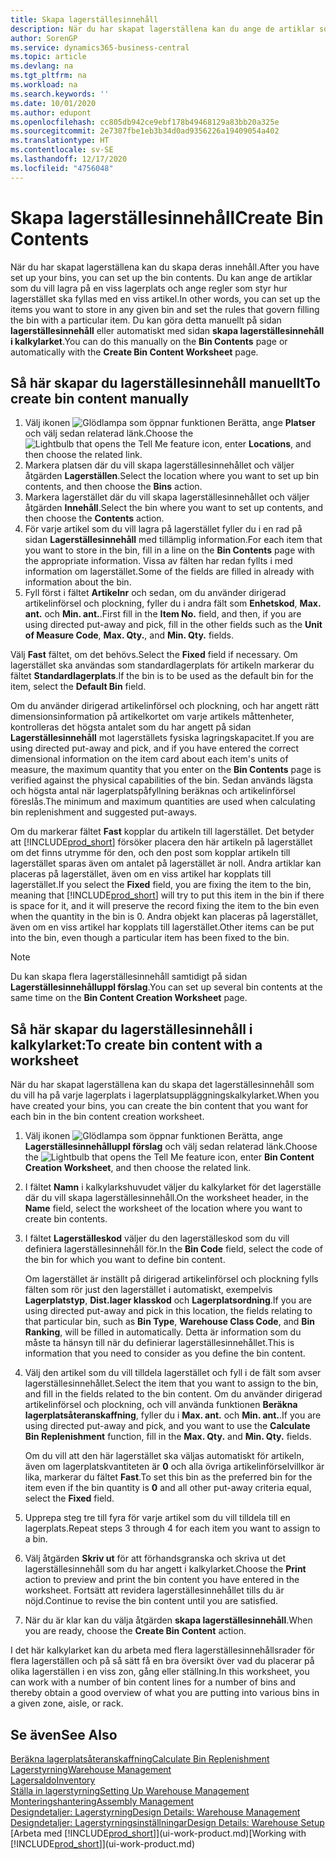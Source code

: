 ```yaml
---
title: Skapa lagerställesinnehåll
description: När du har skapat lagerställena kan du ange de artiklar som du vill lagra i dem och skapa regler som styr hur ofta lagerställen fylls i automatiskt.
author: SorenGP
ms.service: dynamics365-business-central
ms.topic: article
ms.devlang: na
ms.tgt_pltfrm: na
ms.workload: na
ms.search.keywords: ''
ms.date: 10/01/2020
ms.author: edupont
ms.openlocfilehash: cc805db942ce9ebf178b49468129a83bb20a325e
ms.sourcegitcommit: 2e7307fbe1eb3b34d0ad9356226a19409054a402
ms.translationtype: HT
ms.contentlocale: sv-SE
ms.lasthandoff: 12/17/2020
ms.locfileid: "4756048"
---
```

# <a name="create-bin-contents"></a><span data-ttu-id="d5cdf-103">Skapa lagerställesinnehåll</span><span class="sxs-lookup"><span data-stu-id="d5cdf-103">Create Bin Contents</span></span>

<span data-ttu-id="d5cdf-104">När du har skapat lagerställena kan du skapa deras innehåll.</span><span class="sxs-lookup"><span data-stu-id="d5cdf-104">After you have set up your bins, you can set up the bin contents.</span></span> <span data-ttu-id="d5cdf-105">Du kan ange de artiklar som du vill lagra på en viss lagerplats och ange regler som styr hur lagerstället ska fyllas med en viss artikel.</span><span class="sxs-lookup"><span data-stu-id="d5cdf-105">In other words, you can set up the items you want to store in any given bin and set the rules that govern filling the bin with a particular item.</span></span> <span data-ttu-id="d5cdf-106">Du kan göra detta manuellt på sidan **lagerställesinnehåll** eller automatiskt med sidan **skapa lagerställesinnehåll i kalkylarket**.</span><span class="sxs-lookup"><span data-stu-id="d5cdf-106">You can do this manually on the **Bin Contents** page or automatically with the **Create Bin Content Worksheet** page.</span></span>

## <a name="to-create-bin-content-manually"></a><span data-ttu-id="d5cdf-107">Så här skapar du lagerställesinnehåll manuellt</span><span class="sxs-lookup"><span data-stu-id="d5cdf-107">To create bin content manually</span></span>

1. <span data-ttu-id="d5cdf-108">Välj ikonen ![Glödlampa som öppnar funktionen Berätta](media/ui-search/search_small.png "Berätta för mig vad du vill göra"), ange **Platser** och välj sedan relaterad länk.</span><span class="sxs-lookup"><span data-stu-id="d5cdf-108">Choose the ![Lightbulb that opens the Tell Me feature](media/ui-search/search_small.png "Tell me what you want to do") icon, enter **Locations**, and then choose the related link.</span></span>  
2. <span data-ttu-id="d5cdf-109">Markera platsen där du vill skapa lagerställesinnehållet och väljer åtgärden **Lagerställen**.</span><span class="sxs-lookup"><span data-stu-id="d5cdf-109">Select the location where you want to set up bin contents,  and then choose the **Bins** action.</span></span>  
3. <span data-ttu-id="d5cdf-110">Markera lagerstället där du vill skapa lagerställesinnehållet och väljer åtgärden **Innehåll**.</span><span class="sxs-lookup"><span data-stu-id="d5cdf-110">Select the bin where you want to set up contents, and then choose the **Contents** action.</span></span>  
4. <span data-ttu-id="d5cdf-111">För varje artikel som du vill lagra på lagerstället fyller du i en rad på sidan **Lagerställesinnehåll** med tillämplig information.</span><span class="sxs-lookup"><span data-stu-id="d5cdf-111">For each item that you want to store in the bin, fill in a line on the **Bin Contents** page with the appropriate information.</span></span> <span data-ttu-id="d5cdf-112">Vissa av fälten har redan fyllts i med information om lagerstället.</span><span class="sxs-lookup"><span data-stu-id="d5cdf-112">Some of the fields are filled in already with information about the bin.</span></span>  
5. <span data-ttu-id="d5cdf-113">Fyll först i fältet **Artikelnr** och sedan, om du använder dirigerad artikelinförsel och plockning, fyller du i andra fält som **Enhetskod**, **Max. ant.** och **Min. ant.**.</span><span class="sxs-lookup"><span data-stu-id="d5cdf-113">First fill in the **Item No.** field, and then, if you are using directed put-away and pick, fill in the other fields such as the **Unit of Measure Code**, **Max. Qty.**, and **Min. Qty.** fields.</span></span>  

<span data-ttu-id="d5cdf-114">Välj **Fast** fältet, om det behövs.</span><span class="sxs-lookup"><span data-stu-id="d5cdf-114">Select the **Fixed** field if necessary.</span></span> <span data-ttu-id="d5cdf-115">Om lagerstället ska användas som standardlagerplats för artikeln markerar du fältet **Standardlagerplats**.</span><span class="sxs-lookup"><span data-stu-id="d5cdf-115">If the bin is to be used as the default bin for the item, select the **Default Bin** field.</span></span>  

<span data-ttu-id="d5cdf-116">Om du använder dirigerad artikelinförsel och plockning, och har angett rätt dimensionsinformation på artikelkortet om varje artikels måttenheter, kontrolleras det högsta antalet som du har angett på sidan **Lagerställesinnehåll** mot lagerställets fysiska lagringskapacitet.</span><span class="sxs-lookup"><span data-stu-id="d5cdf-116">If you are using directed put-away and pick, and if you have entered the correct dimensional information on the item card about each item's units of measure, the maximum quantity that you enter on the **Bin Contents** page is verified against the physical capabilities of the bin.</span></span> <span data-ttu-id="d5cdf-117">Sedan används lägsta och högsta antal när lagerplatspåfyllning beräknas och artikelinförsel föreslås.</span><span class="sxs-lookup"><span data-stu-id="d5cdf-117">The minimum and maximum quantities are used when calculating bin replenishment and suggested put-aways.</span></span>  

<span data-ttu-id="d5cdf-118">Om du markerar fältet **Fast** kopplar du artikeln till lagerstället. Det betyder att [!INCLUDE[prod_short](includes/prod_short.md)] försöker placera den här artikeln på lagerstället om det finns utrymme för den, och den post som kopplar artikeln till lagerstället sparas även om antalet på lagerstället är noll. Andra artiklar kan placeras på lagerstället, även om en viss artikel har kopplats till lagerstället.</span><span class="sxs-lookup"><span data-stu-id="d5cdf-118">If you select the **Fixed** field, you are fixing the item to the bin, meaning that [!INCLUDE[prod_short](includes/prod_short.md)] will try to put this item in the bin if there is space for it, and it will preserve the record fixing the item to the bin even when the quantity in the bin is 0.</span></span> <span data-ttu-id="d5cdf-119">Andra objekt kan placeras på lagerstället, även om en viss artikel har kopplats till lagerstället.</span><span class="sxs-lookup"><span data-stu-id="d5cdf-119">Other items can be put into the bin, even though a particular item has been fixed to the bin.</span></span>  

> [!NOTE]  
> <span data-ttu-id="d5cdf-120">Du kan skapa flera lagerställesinnehåll samtidigt på sidan **Lagerställesinnehålluppl förslag**.</span><span class="sxs-lookup"><span data-stu-id="d5cdf-120">You can set up several bin contents at the same time on the **Bin Content Creation Worksheet** page.</span></span>  

## <a name="to-create-bin-content-with-a-worksheet"></a><span data-ttu-id="d5cdf-121">Så här skapar du lagerställesinnehåll i kalkylarket:</span><span class="sxs-lookup"><span data-stu-id="d5cdf-121">To create bin content with a worksheet</span></span>

<span data-ttu-id="d5cdf-122">När du har skapat lagerställena kan du skapa det lagerställesinnehåll som du vill ha på varje lagerplats i lagerplatsuppläggningskalkylarket.</span><span class="sxs-lookup"><span data-stu-id="d5cdf-122">When you have created your bins, you can create the bin content that you want for each bin in the bin content creation worksheet.</span></span>

1. <span data-ttu-id="d5cdf-123">Välj ikonen ![Glödlampa som öppnar funktionen Berätta](media/ui-search/search_small.png "Berätta för mig vad du vill göra"), ange **Lagerställesinnehålluppl förslag** och välj sedan relaterad länk.</span><span class="sxs-lookup"><span data-stu-id="d5cdf-123">Choose the ![Lightbulb that opens the Tell Me feature](media/ui-search/search_small.png "Tell me what you want to do") icon, enter **Bin Content Creation Worksheet**, and then choose the related link.</span></span>  
2. <span data-ttu-id="d5cdf-124">I fältet **Namn** i kalkylarkshuvudet väljer du kalkylarket för det lagerställe där du vill skapa lagerställesinnehåll.</span><span class="sxs-lookup"><span data-stu-id="d5cdf-124">On the worksheet header, in the **Name** field, select the worksheet of the location where you want to create bin contents.</span></span>  
3. <span data-ttu-id="d5cdf-125">I fältet **Lagerställeskod** väljer du den lagerställeskod som du vill definiera lagerställesinnehåll för.</span><span class="sxs-lookup"><span data-stu-id="d5cdf-125">In the **Bin Code** field, select the code of the bin for which you want to define bin content.</span></span>  

    <span data-ttu-id="d5cdf-126">Om lagerstället är inställt på dirigerad artikelinförsel och plockning fylls fälten som rör just den lagerstället i automatiskt, exempelvis **Lagerplatstyp**, **Dist.lager klasskod** och **Lagerplatsordning**.</span><span class="sxs-lookup"><span data-stu-id="d5cdf-126">If you are using directed put-away and pick in this location, the fields relating to that particular bin, such as **Bin Type**, **Warehouse Class Code**, and **Bin Ranking**, will be filled in automatically.</span></span> <span data-ttu-id="d5cdf-127">Detta är information som du måste ta hänsyn till när du definierar lagerställesinnehållet.</span><span class="sxs-lookup"><span data-stu-id="d5cdf-127">This is information that you need to consider as you define the bin content.</span></span>  
4. <span data-ttu-id="d5cdf-128">Välj den artikel som du vill tilldela lagerstället och fyll i de fält som avser lagerställesinnehållet.</span><span class="sxs-lookup"><span data-stu-id="d5cdf-128">Select the item that you want to assign to the bin, and fill in the fields related to the bin content.</span></span> <span data-ttu-id="d5cdf-129">Om du använder dirigerad artikelinförsel och plockning, och vill använda funktionen **Beräkna lagerplatsåteranskaffning**, fyller du i **Max. ant.** och **Min. ant.**.</span><span class="sxs-lookup"><span data-stu-id="d5cdf-129">If you are using directed put-away and pick, and you want to use the **Calculate Bin Replenishment** function, fill in the **Max. Qty.** and **Min. Qty.** fields.</span></span>  

    <span data-ttu-id="d5cdf-130">Om du vill att den här lagerstället ska väljas automatiskt för artikeln, även om lagerplatskvantiteten är **0** och alla övriga artikelinförselvillkor är lika, markerar du fältet **Fast**.</span><span class="sxs-lookup"><span data-stu-id="d5cdf-130">To set this bin as the preferred bin for the item even if the bin quantity is **0** and all other put-away criteria equal, select the **Fixed** field.</span></span>  
5. <span data-ttu-id="d5cdf-131">Upprepa steg tre till fyra för varje artikel som du vill tilldela till en lagerplats.</span><span class="sxs-lookup"><span data-stu-id="d5cdf-131">Repeat steps 3 through 4 for each item you want to assign to a bin.</span></span>  
6. <span data-ttu-id="d5cdf-132">Välj åtgärden **Skriv ut** för att förhandsgranska och skriva ut det lagerställesinnehåll som du har angett i kalkylarket.</span><span class="sxs-lookup"><span data-stu-id="d5cdf-132">Choose the **Print** action to preview and print the bin content you have entered in the worksheet.</span></span> <span data-ttu-id="d5cdf-133">Fortsätt att revidera lagerställesinnehållet tills du är nöjd.</span><span class="sxs-lookup"><span data-stu-id="d5cdf-133">Continue to revise the bin content until you are satisfied.</span></span>  
7. <span data-ttu-id="d5cdf-134">När du är klar kan du välja åtgärden **skapa lagerställesinnehåll**.</span><span class="sxs-lookup"><span data-stu-id="d5cdf-134">When you are ready, choose the **Create Bin Content** action.</span></span>  

<span data-ttu-id="d5cdf-135">I det här kalkylarket kan du arbeta med flera lagerställesinnehållsrader för flera lagerställen och på så sätt få en bra översikt över vad du placerar på olika lagerställen i en viss zon, gång eller ställning.</span><span class="sxs-lookup"><span data-stu-id="d5cdf-135">In this worksheet, you can work with a number of bin content lines for a number of bins and thereby obtain a good overview of what you are putting into various bins in a given zone, aisle, or rack.</span></span>  

## <a name="see-also"></a><span data-ttu-id="d5cdf-136">Se även</span><span class="sxs-lookup"><span data-stu-id="d5cdf-136">See Also</span></span>

[<span data-ttu-id="d5cdf-137">Beräkna lagerplatsåteranskaffning</span><span class="sxs-lookup"><span data-stu-id="d5cdf-137">Calculate Bin Replenishment</span></span>](warehouse-how-to-calculate-bin-replenishment.md)  
[<span data-ttu-id="d5cdf-138">Lagerstyrning</span><span class="sxs-lookup"><span data-stu-id="d5cdf-138">Warehouse Management</span></span>](warehouse-manage-warehouse.md)  
[<span data-ttu-id="d5cdf-139">Lagersaldo</span><span class="sxs-lookup"><span data-stu-id="d5cdf-139">Inventory</span></span>](inventory-manage-inventory.md)  
[<span data-ttu-id="d5cdf-140">Ställa in lagerstyrning</span><span class="sxs-lookup"><span data-stu-id="d5cdf-140">Setting Up Warehouse Management</span></span>](warehouse-setup-warehouse.md)  
[<span data-ttu-id="d5cdf-141">Monteringshantering</span><span class="sxs-lookup"><span data-stu-id="d5cdf-141">Assembly Management</span></span>](assembly-assemble-items.md)  
[<span data-ttu-id="d5cdf-142">Designdetaljer: Lagerstyrning</span><span class="sxs-lookup"><span data-stu-id="d5cdf-142">Design Details: Warehouse Management</span></span>](design-details-warehouse-management.md)  
[<span data-ttu-id="d5cdf-143">Designdetaljer: Lagerstyrningsinställningar</span><span class="sxs-lookup"><span data-stu-id="d5cdf-143">Design Details: Warehouse Setup</span></span>](design-details-warehouse-setup.md)  
<span data-ttu-id="d5cdf-144">[Arbeta med [!INCLUDE[prod_short](includes/prod_short.md)]](ui-work-product.md)</span><span class="sxs-lookup"><span data-stu-id="d5cdf-144">[Working with [!INCLUDE[prod_short](includes/prod_short.md)]](ui-work-product.md)</span></span>

